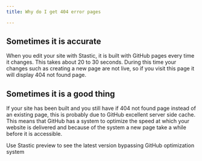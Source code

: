 ```yaml
---
title: Why do I get 404 error pages

---
```

## Sometimes it is accurate

When you edit your site with Stastic, it is built with GitHub pages every time it changes. This takes about 20 to 30 seconds. During this time your changes such as creating a new page are not live, so if you visit this page it will display 404 not found page.

## Sometimes it is a good thing

If your site has been built and you still have if 404 not found page instead of an existing page, this is probably due to GitHub excellent server side cache. This means that GitHub has a system to optimize the speed at which your website is delivered and because of the system a new page take a while before it is accessible. 

Use Stastic preview to see the latest version bypassing GitHub optimization system
